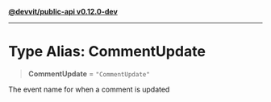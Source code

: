 [**@devvit/public-api v0.12.0-dev**](../README.md)

---

# Type Alias: CommentUpdate

> **CommentUpdate** = `"CommentUpdate"`

The event name for when a comment is updated
